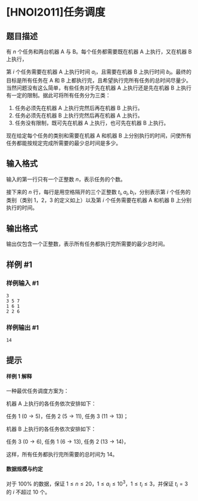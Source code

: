 # [HNOI2011]任务调度

## 题目描述


有 $n$ 个任务和两台机器 A 与 B。每个任务都需要既在机器 A 上执行，又在机器 B 上执行，

第 $i$ 个任务需要在机器 A 上执行时间 $a_i$，且需要在机器 B 上执行时间 $b_i$。最终的目标是所有任务在 A 和 B 上都执行完，且希望执行完所有任务的总时间尽量少。当然问题没有这么简单，有些任务对于先在机器 A 上执行还是先在机器 B 上执行有一定的限制。据此可将所有任务分为三类：

1. 任务必须先在机器 A 上执行完然后再在机器 B 上执行。
2. 任务必须先在机器 B 上执行完然后再在机器 A 上执行。
3. 任务没有限制，既可先在机器 A 上执行，也可先在机器 B 上执行。

现在给定每个任务的类别和需要在机器 A 和机器 B 上分别执行的时间，问使所有任务都能按规定完成所需要的最少总时间是多少。

## 输入格式

输入的第一行只有一个正整数 $n$，表示任务的个数。

接下来的 $n$ 行，每行是用空格隔开的三个正整数 $t_i,a_i,b_i$，分别表示第 $i$ 个任务的类别（类别 $1$，$2$，$3$ 的定义如上）以及第 $i$ 个任务需要在机器 A 和机器 B 上分别执行的时间。

## 输出格式

输出仅包含一个正整数，表示所有任务都执行完所需要的最少总时间。

## 样例 #1

### 样例输入 #1
```
3
3 5 7
1 6 1 
2 2 6
```

### 样例输出 #1

```
14
```

## 提示

#### 样例 1 解释

一种最优任务调度方案为：

机器 A 上执行的各任务依次安排如下：

任务 $1\ (0\to 5)$，任务 $2\ (5\to 11)$, 任务 $3\ (11\to 13)$；

机器 B 上执行的各任务依次安排如下：

任务 $3\ (0 \to 6)$, 任务 $1\ (6 \to 13)$, 任务 $2\ (13 \to14)$，

这样，所有任务都执行完所需要的总时间为 $14$。

#### 数据规模与约定

对于 $100\%$ 的数据，保证 $1\le n\le 20$，$1\le a_i\le 10^3$，$1\le t_i\le 3$，并保证 $t_i=3$ 的 $i$ 不超过 $10$ 个。
